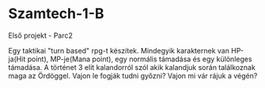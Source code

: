 # Szamtech-1-B
Első projekt - Parc2

Egy taktikai "turn based" rpg-t készítek. Mindegyik karakternek van HP-ja(Hit point), MP-je(Mana point), egy normális támadása és egy különleges támadása. A történet 3 elit kalandorról szól akik kalandjuk során találkoznak maga az Ördöggel. Vajon le fogják tudni győzni?
Vajon mi vár rájuk a végén?
